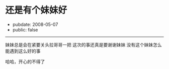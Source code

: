 # 还是有个妹妹好

- pubdate: 2008-05-07
- public: false

--------------------------


妹妹总是会在紧要关头拉哥哥一把
这次的事还真是要谢谢妹妹
没有这个妹妹怎么能遇到这么好的事

哈哈，开心的不得了
